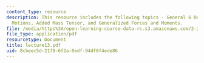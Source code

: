 ```yaml
---
content_type: resource
description: This resource includes the following topics - General 6 Degrees of Freedom
  Motions, Added Mass Tensor, and Generalized Forces and Moments.
file: /media/https%3A/open-learning-course-data-rc.s3.amazonaws.com/2-20-marine-hydrodynamics-13-021-spring-2005/8cbeec5d21796f2a0edf94df0f4ede86_lecture13.pdf
file_type: application/pdf
resourcetype: Document
title: lecture13.pdf
uid: 8cbeec5d-2179-6f2a-0edf-94df0f4ede86
---
```

